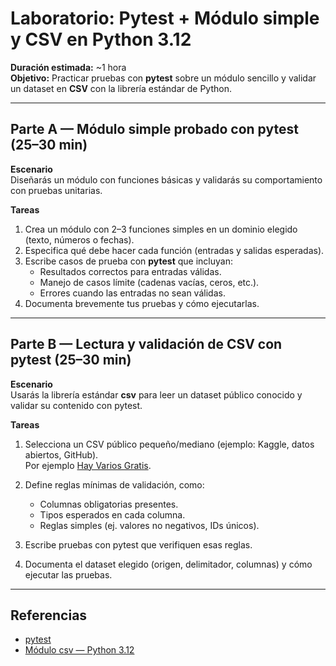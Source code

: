 # Laboratorio: Pytest + Módulo simple y CSV en Python 3.12

**Duración estimada:** ~1 hora  
**Objetivo:** Practicar pruebas con **pytest** sobre un módulo sencillo y validar un dataset en **CSV** con la librería estándar de Python.

---

## Parte A — Módulo simple probado con pytest (25–30 min)

**Escenario**  
Diseñarás un módulo con funciones básicas y validarás su comportamiento con pruebas unitarias.

**Tareas**  
1. Crea un módulo con 2–3 funciones simples en un dominio elegido (texto, números o fechas).  
2. Especifica qué debe hacer cada función (entradas y salidas esperadas).  
3. Escribe casos de prueba con **pytest** que incluyan:  
   - Resultados correctos para entradas válidas.  
   - Manejo de casos límite (cadenas vacías, ceros, etc.).  
   - Errores cuando las entradas no sean válidas.  
4. Documenta brevemente tus pruebas y cómo ejecutarlas.


---

## Parte B — Lectura y validación de CSV con pytest (25–30 min)

**Escenario**  
Usarás la librería estándar **csv** para leer un dataset público conocido y validar su contenido con pytest.

**Tareas**  
1. Selecciona un CSV público pequeño/mediano (ejemplo: Kaggle, datos abiertos, GitHub).  
Por ejemplo [Hay Varios Gratis](https://docs.databricks.com/aws/en/discover/databricks-datasets#third-party-sample-datasets-in-csv-format).  

2. Define reglas mínimas de validación, como:  
   - Columnas obligatorias presentes.  
   - Tipos esperados en cada columna.  
   - Reglas simples (ej. valores no negativos, IDs únicos).  
3. Escribe pruebas con pytest que verifiquen esas reglas.  
4. Documenta el dataset elegido (origen, delimitador, columnas) y cómo ejecutar las pruebas.


---

## Referencias
- [pytest](https://docs.pytest.org/)  
- [Módulo csv — Python 3.12](https://docs.python.org/3.12/library/csv.html)
